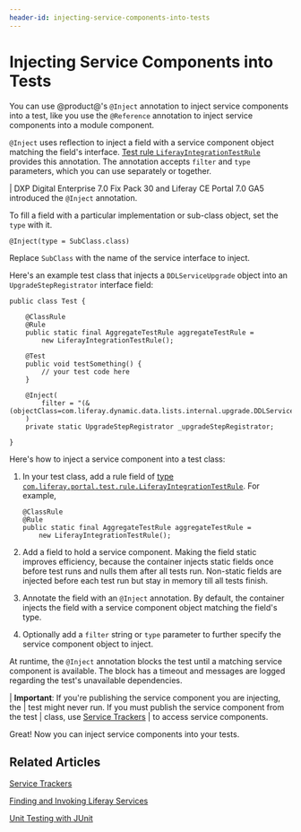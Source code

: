 ```yaml
---
header-id: injecting-service-components-into-tests
---
```


# Injecting Service Components into Tests

You can use @product@'s `@Inject` annotation to inject service components into a
test, like you use the `@Reference` annotation to inject service components
into a module component.

`@Inject` uses reflection to inject a field with a service component object
matching the field's interface.
[Test rule `LiferayIntegrationTestRule`](https://docs.liferay.com/ce/portal/7.0-latest/javadocs/portal-test-integration/com/liferay/portal/test/rule/LiferayIntegrationTestRule.html)
provides this annotation. The annotation accepts `filter` and `type` parameters,
which you can use separately or together.

| DXP Digital Enterprise 7.0 Fix Pack 30 and Liferay CE Portal 7.0 GA5 introduced the `@Inject` annotation.

To fill a field with a particular implementation or sub-class object, set the
`type` with it. 

    @Inject(type = SubClass.class)

Replace `SubClass` with the name of the service interface to inject.

Here's an example test class that injects a `DDLServiceUpgrade` object into an `UpgradeStepRegistrator` interface field:

    public class Test {

        @ClassRule
        @Rule
        public static final AggregateTestRule aggregateTestRule = 
            new LiferayIntegrationTestRule();

        @Test
        public void testSomething() {
            // your test code here
        }

        @Inject(
            filter = "(&(objectClass=com.liferay.dynamic.data.lists.internal.upgrade.DDLServiceUpgrade))"
        )
        private static UpgradeStepRegistrator _upgradeStepRegistrator;

    } 

Here's how to inject a service component into a test class:

1.  In your test class, add a rule field of
    [type `com.liferay.portal.test.rule.LiferayIntegrationTestRule`](https://docs.liferay.com/ce/portal/7.0-latest/javadocs/portal-test-integration/com/liferay/portal/test/rule/LiferayIntegrationTestRule.html).
    For example,

        @ClassRule
        @Rule
        public static final AggregateTestRule aggregateTestRule = 
            new LiferayIntegrationTestRule();

2.  Add a field to hold a service component. Making the field static improves
    efficiency, because the container injects static fields once before test
    runs and nulls them after all tests run. Non-static fields are injected
    before each test run but stay in memory till all tests finish. 

3.  Annotate the field with an `@Inject` annotation. By default, the container
    injects the field with a service component object matching the field's type.

4.  Optionally add a `filter` string or `type` parameter to further specify the
    service component object to inject.

At runtime, the `@Inject` annotation blocks the test until a matching service
component is available. The block has a timeout and messages are logged
regarding the test's unavailable dependencies.

| **Important**: If you're publishing the service component you are injecting, the
| test might never run. If you must publish the service component from the test
| class, use [Service Trackers](/docs/7-0/tutorials/-/knowledge_base/t/service-trackers)
| to access service components.

Great! Now you can inject service components into your tests.

## Related Articles

[Service Trackers](/docs/7-0/tutorials/-/knowledge_base/t/service-trackers)

[Finding and Invoking Liferay Services](/docs/7-0/tutorials/-/knowledge_base/t/finding-and-invoking-liferay-services)

[Unit Testing with JUnit](/docs/7-0/tutorials/-/knowledge_base/t/unit-testing-with-junit)
